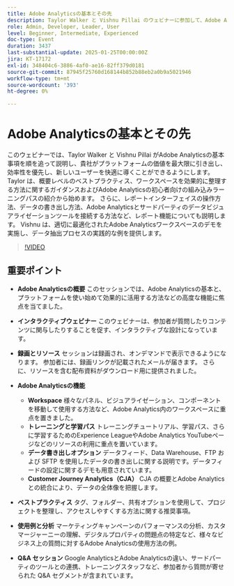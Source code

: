 ```yaml
---
title: Adobe Analyticsの基本とその先
description: Taylor Walker と Vishnu Pillai のウェビナーに参加して、Adobe Analyticsを習得し、ワークスペースを最適化し、データを書き出し、ツールを統合しましょう。 エキスパートインサイトをご覧ください
role: Admin, Developer, Leader, User
level: Beginner, Intermediate, Experienced
doc-type: Event
duration: 3437
last-substantial-update: 2025-01-25T00:00:00Z
jira: KT-17172
exl-id: 348404c6-3886-4af0-ae16-82ff379d0181
source-git-commit: 87945f25760d168144b852b88eb2a0b9a5021946
workflow-type: tm+mt
source-wordcount: '393'
ht-degree: 0%

---
```


# Adobe Analyticsの基本とその先

このウェビナーでは、Taylor Walker と Vishnu Pillai がAdobe Analyticsの基本事項を順を追って説明し、貴社がプラットフォームの価値を最大限に引き出し、効率性を優先し、新しいユーザーを快適に導くことができるようにします。 Taylor は、概要レベルのベストプラクティス、ワークスペースを効果的に整理する方法に関するガイダンスおよびAdobe Analyticsの初心者向けの組み込みラーニングパスの紹介から始めます。 さらに、レポートインターフェイスの操作方法、データの書き出し方法、Adobe Analyticsとサードパーティのデータビジュアライゼーションツールを接続する方法など、レポート機能についても説明します。 Vishnu は、適切に最適化されたAdobe Analyticsワークスペースのデモを実施し、データ抽出プロセスの実践的な例を提供します。

>[!VIDEO](https://video.tv.adobe.com/v/3443028/?learn=on&enablevpops)

## 重要ポイント

* **Adobe Analyticsの概要** このセッションでは、Adobe Analyticsの基本と、プラットフォームを使い始めて効果的に活用する方法などの高度な機能に焦点を当てました。

* **インタラクティブウェビナー** このウェビナーは、参加者が質問したりコンテンツに関与したりすることを促す、インタラクティブな設計になっています。

* **録画とリソース** セッションは録画され、オンデマンドで表示できるようになります。 参加者には、録画リンクが記載されたメールが届きます。 さらに、リソースを含む配布資料がダウンロード用に提供されました。

* **Adobe Analyticsの機能**

   * **Workspace** 様々なパネル、ビジュアライゼーション、コンポーネントを移動して使用する方法など、Adobe Analytics内のワークスペースに重点を置きました。
   * **トレーニングと学習パス** トレーニングチュートリアル、学習パス、さらに学習するためのExperience LeagueやAdobe Analytics YouTubeページなどのリソースの利用に重点を置いています。
   * **データ書き出しオプション** データフィード、Data Warehouse、FTP および SFTP を使用したデータの書き出しに関する説明です。データフィードの設定に関するデモも用意されています。
   * **Customer Journey Analytics（CJA）** CJA の概要とAdobe Analyticsとの統合により、データの全体像を把握します。

* **ベストプラクティス** タグ、フォルダー、共有オプションを使用して、プロジェクトを整理し、アクセスしやすくする方法に関する推奨事項。

* **使用例と分析** マーケティングキャンペーンのパフォーマンスの分析、カスタマージャーニーの理解、デジタルプロパティの問題点の特定など、様々なビジネス上の質問に対するAdobe Analyticsの使用方法の例。

* **Q&amp;A セッション** Google AnalyticsとAdobe Analyticsの違い、サードパーティのツールとの連携、トレーニングスタッフなど、参加者から質問が寄せられた Q&amp;A セグメントが含まれています。

